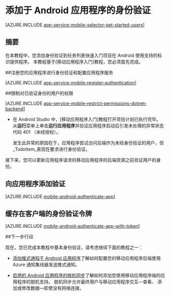 <properties
    pageTitle="在 Android 手机应用程序上添加身份验证 |Azure 应用程序服务"
    description="了解如何在 Azure 应用程序服务使用移动应用程序，Android 通过多种身份提供程序，包括 Google、 Facebook、 Twitter，以及 Microsoft 应用程序的用户进行身份验证。"
    services="app-service\mobile"
    documentationCenter="android"
    authors="ysxu"
    manager="erikre"
    editor=""/>

<tags
    ms.service="app-service-mobile"
    ms.workload="mobile"
    ms.tgt_pltfrm="mobile-android"
    ms.devlang="java"
    ms.topic="article"
    ms.date="10/01/2016"
    ms.author="yuaxu"/>

# <a name="add-authentication-to-your-android-app"></a>添加于 Android 应用程序的身份验证

[AZURE.INCLUDE [app-service-mobile-selector-get-started-users](../../includes/app-service-mobile-selector-get-started-users.md)]

## <a name="summary"></a>摘要

在本教程中，您添加身份验证到任务列表快速入门项目在 Android 使用支持的标识提供程序。 本教程基于[移动应用程序入门]教程，您必须首先完成。

##<a name="register"></a>注册您的应用程序进行身份验证和配置应用程序服务

[AZURE.INCLUDE [app-service-mobile-register-authentication](../../includes/app-service-mobile-register-authentication.md)]

##<a name="permissions"></a>限制对已验证身份的用户的权限

[AZURE.INCLUDE [app-service-mobile-restrict-permissions-dotnet-backend](../../includes/app-service-mobile-restrict-permissions-dotnet-backend.md)]

+ 在 Android Studio 中，[移动应用程序入门]教程打开项目计划已执行完毕。 从**运行**菜单上单击**运行应用程序**并验证应用程序启动后引发未处理的异常状态代码 401 （未经授权）。

     发生此异常的原因在于，应用程序尝试访问后端作为未经身份验证的用户，但_TodoItem_表现在要求进行身份验证。

接下来，您可以更新应用程序请求的移动应用程序的后端资源之前验证用户的身份。

## <a name="add-authentication-to-the-app"></a>向应用程序添加验证

[AZURE.INCLUDE [mobile-android-authenticate-app](../../includes/mobile-android-authenticate-app.md)]

## <a name="cache-tokens"></a>缓存在客户端的身份验证令牌

[AZURE.INCLUDE [mobile-android-authenticate-app-with-token](../../includes/mobile-android-authenticate-app-with-token.md)]

##<a name="next-steps"></a>下一步行动

现在，您已完成本教程中基本身份验证，请考虑继续下面的教程之一︰

+ [添加推式通知于 Android 应用程序](app-service-mobile-android-get-started-push.md)了解如何配置您的移动应用程序后端使用 Azure 通知集线器发送推式通知。

+ [启用的 Android 应用程序的脱机同步](app-service-mobile-android-get-started-offline-data.md)了解如何添加您使用移动应用程序端的应用程序的脱机支持。 脱机同步允许最终用户与移动应用程序交互&mdash;查看、 添加或修改数据&mdash;即使没有网络连接。



<!-- Anchors. -->
[Register your app for authentication and configure Mobile Services]: #register
[Restrict table permissions to authenticated users]: #permissions
[Add authentication to the app]: #add-authentication
[Store authentication tokens on the client]: #cache-tokens
[Refresh expired tokens]: #refresh-tokens
[Next Steps]:#next-steps


<!-- URLs. -->
[开始使用移动应用程序]: app-service-mobile-android-get-started.md
